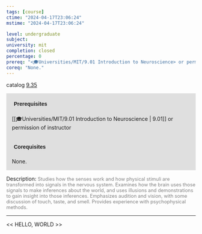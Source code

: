 ```yaml
---
tags: [course]
ctime: "2024-04-17T23:06:24"
mstime: "2024-04-17T23:06:24"

level: undergraduate
subject: 
university: mit
completion: closed
percentage: 0
prereq: "<🎓Universities/MIT/9.01 Introduction to Neuroscience> or permission of instructor"
coreq: "None."
---
```


catalog [9.35](http://student.mit.edu/catalog/m9a.html#9.35)

<span style="display: block; padding: 15px; background-color: rgb(100, 100, 100, 0.2);"><font id="m_prereq3807_0" style="display: block; font-family: Arial, sans-serif; font-weight: bold; padding: 5px">Prerequisites</font><br><span id="prereq3807_0">[[🎓Universities/MIT/9.01 Introduction to Neuroscience | 9.01]] or permission of instructor</span></span>
<span style="display: block; padding: 15px; background-color: rgb(100, 100, 100, 0.2);"><font id="m_coreq3807_0" style="display: block; font-family: Arial, sans-serif; font-weight: bold; padding: 5px">Corequisites</font><br><span id="coreq3807_0">None.</span></span>

<font style="">Description:</font>
<font style="color: grey; font-size: 0.8rem;">Studies how the senses work and how physical stimuli are transformed into signals in the nervous system. Examines how the brain uses those signals to make inferences about the world, and uses illusions and demonstrations to gain insight into those inferences. Emphasizes audition and vision, with some discussion of touch, taste, and smell. Provides experience with psychophysical methods.</font>



---

<< HELLO, WORLD >>
